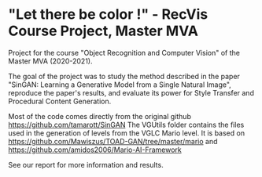 # "Let there be color !" - RecVis Course Project, Master MVA

Project for the course "Object Recognition and Computer Vision" of the Master MVA (2020-2021).

The goal of the project was to study the method described in the paper "SinGAN: Learning a Generative Model from a Single Natural Image", reproduce the paper's results, and evaluate its power for Style Transfer and Procedural Content Generation.

Most of the code comes directly from the original github https://github.com/tamarott/SinGAN
The VGUtils folder contains the files used in the generation of levels from the VGLC Mario level. It is based on https://github.com/Mawiszus/TOAD-GAN/tree/master/mario and https://github.com/amidos2006/Mario-AI-Framework

See our report for more information and results.
